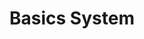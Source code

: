 ---
title: Basics System
layout: redirect
permalink: /advanced/logging.html
redirect_to: /guide/advanced/logging.html
sitemap: false
---